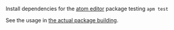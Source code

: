 Install dependencies for the [atom editor](http://atom.io/) package testing `apm test`

See the usage in [the actual package building](https://github.com/kn1kn1/language-context-free/blob/master/Dockerfile).
